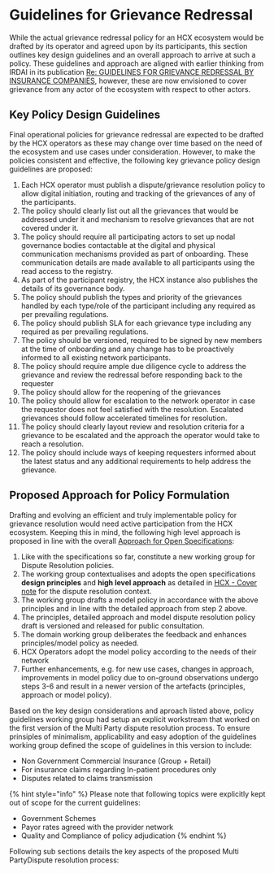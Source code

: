 # Guidelines for Grievance Redressal

While the actual grievance redressal policy for an HCX ecosystem would be drafted by its operator and agreed upon by its participants, this section outlines key design guidelines and an overall approach to arrive at such a policy. These guidelines and approach are aligned with earlier thinking from IRDAI in its publication [Re: GUIDELINES FOR GRIEVANCE REDRESSAL BY INSURANCE COMPANIES](https://www.policyholder.gov.in/uploads/CEDocuments/Guidelines%20on%20Grievance%20Redressal.pdf), however, these are now envisioned to cover grievance from any actor of the ecosystem with respect to other actors.

## Key Policy Design Guidelines

Final operational policies for grievance redressal are expected to be drafted by the HCX operators as these may change over time based on the need of the ecosystem and use cases under consideration. However, to make the policies consistent and effective, the following key grievance policy design guidelines are proposed:

1. Each HCX operator must publish a dispute/grievance resolution policy to allow digital initiation, routing and tracking of the grievances of any of the participants.
2. The policy should clearly list out all the grievances that would be addressed under it and mechanism to resolve grievances that are not covered under it.
3. The policy should require all participating actors to set up nodal governance bodies contactable at the digital and physical communication mechanisms provided as part of onboarding. These communication details are made available to all participants using the read access to the registry.
4. As part of the participant registry, the HCX instance also publishes the details of its governance body.
5. The policy should publish the types and priority of the grievances handled by each type/role of the participant including any required as per prevailing regulations.
6. The policy should publish SLA for each grievance type including any required as per prevailing regulations.
7. The policy should be versioned, required to be signed by new members at the time of onboarding and any change has to be proactively informed to all existing network participants.
8. The policy should require ample due diligence cycle to address the grievance and review the redressal before responding back to the requester
9. The policy should allow for the reopening of the grievances
10. The policy should allow for escalation to the network operator in case the requestor does not feel satisfied with the resolution. Escalated grievances should follow accelerated timelines for resolution.
11. The policy should clearly layout review and resolution criteria for a grievance to be escalated and the approach the operator would take to reach a resolution.
12. The policy should include ways of keeping requesters informed about the latest status and any additional requirements to help address the grievance.

## Proposed Approach for Policy Formulation

Drafting and evolving an efficient and truly implementable policy for grievance resolution would need active participation from the HCX ecosystem. Keeping this in mind, the following high level approach is proposed in line with the overall [Approach for Open Specifications](https://hcxprotocol.io/governance/):

1. Like with the specifications so far, constitute a new working group for Dispute Resolution policies.
2. The working group contextualises and adopts the open specifications **design principles** and **high level approach** as detailed in [HCX - Cover note](../../readme-1.md) for the dispute resolution context.
3. The working group drafts a model policy in accordance with the above principles and in line with the detailed approach from step 2 above.
4. The principles, detailed approach and model dispute resolution policy draft is versioned and released for public consultation.
5. The domain working group deliberates the feedback and enhances principles/model policy as needed.
6. HCX Operators adopt the model policy according to the needs of their network
7. Further enhancements, e.g. for new use cases, changes in approach, improvements in model policy due to on-ground observations undergo steps 3-6 and result in a newer version of the artefacts (principles, approach or model policy).

Based on the key design considerations and aproach listed above, policy guidelines working group had setup an explicit workstream that worked on the first version of the Multi Party dispute resolution process. To ensure prinsiples of minimalism, applicability and easy adoption of the guidelines working group defined the scope of guidelines in this version to include:

* Non Government Commercial Insurance (Group + Retail)&#x20;
* For insurance claims regarding In-patient procedures only&#x20;
* Disputes related to claims transmission&#x20;

{% hint style="info" %}
Please note that following topics were explicitly kept out of scope for the current guidelines:&#x20;

* Government Schemes&#x20;
* Payor rates agreed with the provider network&#x20;
* Quality and Compliance of policy adjudication
{% endhint %}

Following sub sections details the key aspects of the proposed Multi PartyDispute resolution process:
